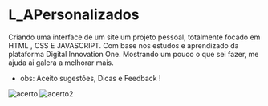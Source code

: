 # L_APersonalizados
Criando uma interface de um site um projeto pessoal, totalmente focado em HTML , CSS E JAVASCRIPT.
Com base nos estudos e aprendizado da plataforma Digital Innovation One. 
Mostrando um pouco o que sei fazer, me ajuda ai galera a melhorar mais.

* obs: Aceito sugestões, Dicas e Feedback !

![acerto](https://user-images.githubusercontent.com/88461178/168495616-4419ff4e-1c4e-45f2-bd86-4288e9f23d56.JPG)
![acerto2](https://user-images.githubusercontent.com/88461178/168495631-a5af76a6-7b61-4d1a-8d70-638d1a161983.JPG)


